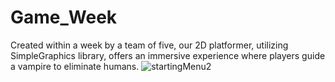 # Game_Week
Created within a week by a team of five, our 2D platformer, utilizing SimpleGraphics library, offers an immersive experience where players guide a vampire to eliminate humans.
![startingMenu2](https://github.com/AnitaFerreira/Game_Week/assets/139540885/ada00e22-d3a4-4889-9bd8-596ab9632efa)
